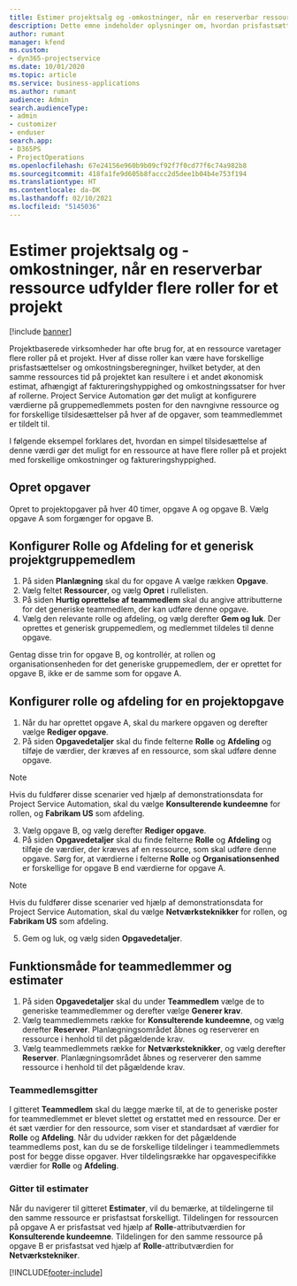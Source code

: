 ```yaml
---
title: Estimer projektsalg og -omkostninger, når en reserverbar ressource udfylder flere roller for et projekt
description: Dette emne indeholder oplysninger om, hvordan prisfastsættelsesdimensioner kan bruges til at understøtte prisfastsættelse og omkostningsfastsættelse for en ressource, der udfylder flere roller i et projekt.
author: rumant
manager: kfend
ms.custom:
- dyn365-projectservice
ms.date: 10/01/2020
ms.topic: article
ms.service: business-applications
ms.author: rumant
audience: Admin
search.audienceType:
- admin
- customizer
- enduser
search.app:
- D365PS
- ProjectOperations
ms.openlocfilehash: 67e24156e960b9b09cf92f7f0cd77f6c74a982b8
ms.sourcegitcommit: 418fa1fe9d605b8faccc2d5dee1b04b4e753f194
ms.translationtype: HT
ms.contentlocale: da-DK
ms.lasthandoff: 02/10/2021
ms.locfileid: "5145036"
---
```

# <a name="estimate-project-sales-and-costs-when-a-bookable-resource-fills-multiple-roles-for-a-project"></a>Estimer projektsalg og -omkostninger, når en reserverbar ressource udfylder flere roller for et projekt 

[!include [banner](../includes/psa-now-project-operations.md)]

Projektbaserede virksomheder har ofte brug for, at en ressource varetager flere roller på et projekt. Hver af disse roller kan være have forskellige prisfastsættelser og omkostningsberegninger, hvilket betyder, at den samme ressources tid på projektet kan resultere i et andet økonomisk estimat, afhængigt af faktureringshyppighed og omkostningssatser for hver af rollerne. Project Service Automation gør det muligt at konfigurere værdierne på gruppemedlemmets posten for den navngivne ressource og for forskellige tilsidesættelser på hver af de opgaver, som teammedlemmet er tildelt til.

I følgende eksempel forklares det, hvordan en simpel tilsidesættelse af denne værdi gør det muligt for en ressource at have flere roller på et projekt med forskellige omkostninger og faktureringshyppighed.

## <a name="create-tasks"></a>Opret opgaver
Opret to projektopgaver på hver 40 timer, opgave A og opgave B. Vælg opgave A som forgænger for opgave B.

## <a name="set-up-role-and-organization-unit-for-a-generic-project-team-member"></a>Konfigurer Rolle og Afdeling for et generisk projektgruppemedlem

1. På siden **Planlægning** skal du for opgave A vælge rækken **Opgave**. 
2. Vælg feltet **Ressourcer**, og vælg **Opret** i rullelisten.
3. På siden **Hurtig oprettelse af teammedlem** skal du angive attributterne for det generiske teammedlem, der kan udføre denne opgave.
4. Vælg den relevante rolle og afdeling, og vælg derefter **Gem og luk**. Der oprettes et generisk gruppemedlem, og medlemmet tildeles til denne opgave. 

Gentag disse trin for opgave B, og kontrollér, at rollen og organisationsenheden for det generiske gruppemedlem, der er oprettet for opgave B, ikke er de samme som for opgave A. 

## <a name="set-up-role-and-organization-unit-for-a-project-task"></a>Konfigurer rolle og afdeling for en projektopgave

1. Når du har oprettet opgave A, skal du markere opgaven og derefter vælge **Rediger opgave**.
2. På siden **Opgavedetaljer** skal du finde felterne **Rolle** og **Afdeling** og tilføje de værdier, der kræves af en ressource, som skal udføre denne opgave. 

  > [!NOTE]
  > Hvis du fuldfører disse scenarier ved hjælp af demonstrationsdata for Project Service Automation, skal du vælge **Konsulterende kundeemne** for rollen, og **Fabrikam US** som afdeling.

3. Vælg opgave B, og vælg derefter **Rediger opgave**.
4. På siden **Opgavedetaljer** skal du finde felterne **Rolle** og **Afdeling** og tilføje de værdier, der kræves af en ressource, som skal udføre denne opgave. Sørg for, at værdierne i felterne **Rolle** og **Organisationsenhed** er forskellige for opgave B end værdierne for opgave A. 

  > [!NOTE]
  > Hvis du fuldfører disse scenarier ved hjælp af demonstrationsdata for Project Service Automation, skal du vælge **Netværksteknikker** for rollen, og **Fabrikam US** som afdeling.

5. Gem og luk, og vælg siden **Opgavedetaljer**. 

## <a name="team-member-and-estimates-behavior"></a>Funktionsmåde for teammedlemmer og estimater 

1. På siden **Opgavedetaljer** skal du under **Teammedlem** vælge de to generiske teammedlemmer og derefter vælge **Generer krav**. 
2. Vælg teammedlemmets række for **Konsulterende kundeemne**, og vælg derefter **Reserver**. Planlægningsområdet åbnes og reserverer en ressource i henhold til det pågældende krav.
3. Vælg teammedlemmets række for **Netværksteknikker**, og vælg derefter **Reserver**. Planlægningsområdet åbnes og reserverer den samme ressource i henhold til det pågældende krav.

### <a name="team-member-grid"></a>Teammedlemsgitter 
I gitteret **Teammedlem** skal du lægge mærke til, at de to generiske poster for teammedlemmet er blevet slettet og erstattet med en ressource. Der er ét sæt værdier for den ressource, som viser et standardsæt af værdier for **Rolle** og **Afdeling**.
Når du udvider rækken for det pågældende teammedlems post, kan du se de forskellige tildelinger i teammedlemmets post for begge disse opgaver. Hver tildelingsrække har opgavespecifikke værdier for **Rolle** og **Afdeling**. 

### <a name="estimates-grid"></a>Gitter til estimater 
Når du navigerer til gitteret **Estimater**, vil du bemærke, at tildelingerne til den samme ressource er prisfastsat forskelligt.
Tildelingen for ressourcen på opgave A er prisfastsat ved hjælp af **Rolle**-attributværdien for **Konsulterende kundeemne**. Tildelingen for den samme ressource på opgave B er prisfastsat ved hjælp af **Rolle**-attributværdien for **Netværkstekniker**.



[!INCLUDE[footer-include](../includes/footer-banner.md)]